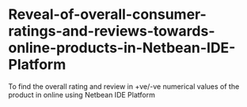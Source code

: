 # Reveal-of-overall-consumer-ratings-and-reviews-towards-online-products-in-Netbean-IDE-Platform
To find the overall rating and review in +ve/-ve numerical values of the product in online using Netbean IDE Platform
